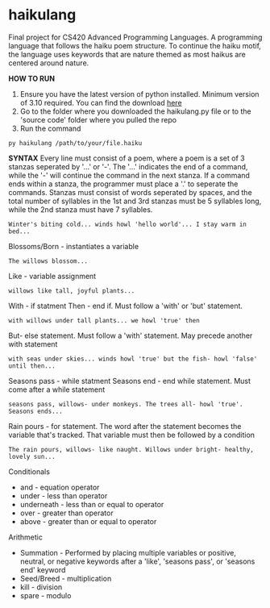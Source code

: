 # haikulang
Final project for CS420 Advanced Programming Languages. A programming language that follows the haiku poem structure. To continue the haiku motif, the language uses keywords that are nature themed as most haikus are centered around nature.

**HOW TO RUN**
1. Ensure you have the latest version of python installed. Minimum version of 3.10 required. You can find the download [here](https://www.python.org/downloads/)
2. Go to the folder where you downloaded the haikulang.py file or to the 'source code' folder where you pulled the repo
3. Run the command 
```console
py haikulang /path/to/your/file.haiku
```

**SYNTAX**
Every line must consist of a poem, where a poem is a set of 3 stanzas seperated by '...' or '-'. The '...' indicates the end of a command, while the '-' will continue the command in the next stanza. If a command ends within a stanza, the programmer must place a '.' to seperate the commands. Stanzas must consist of words seperated by spaces, and the total number of syllables in the 1st and 3rd stanzas must be 5 syllables long, while the 2nd stanza must have 7 syllables.
```
Winter's biting cold... winds howl 'hello world'... I stay warm in bed...
```
Blossoms/Born - instantiates a variable
```
The willows blossom...
```
Like - variable assignment
```
willows like tall, joyful plants...
```
With - if statment
Then - end if. Must follow a 'with' or 'but' statement.
```
with willows under tall plants... we howl 'true' then
```
But- else statement. Must follow a 'with' statement. May precede another with statement
```
with seas under skies... winds howl 'true' but the fish- howl 'false' until then...
```
Seasons pass - while statment
Seasons end - end while statement. Must come after a while statement
```
seasons pass, willows- under monkeys. The trees all- howl 'true'. Seasons ends...
```
Rain pours - for statement. The word after the statement becomes the variable that's tracked. That variable must then be followed by a condition
 ```
 The rain pours, willows- like naught. Willows under bright- healthy, lovely sun...
```
Conditionals
- and - equation operator
- under - less than operator
- underneath - less than or equal to operator
- over - greater than operator
- above - greater than or equal to operator

Arithmetic
- Summation - Performed by placing multiple variables or positive, neutral, or negative keywords after a 'like', 'seasons pass', or 'seasons end' keyword
- Seed/Breed - multiplication
- kill - division
- spare - modulo